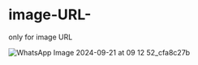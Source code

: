 # image-URL-
only for image URL

![WhatsApp Image 2024-09-21 at 09 12 52_cfa8c27b](https://github.com/user-attachments/assets/801d6338-6ce3-4cbd-bb37-99b8d2ca4cab)

